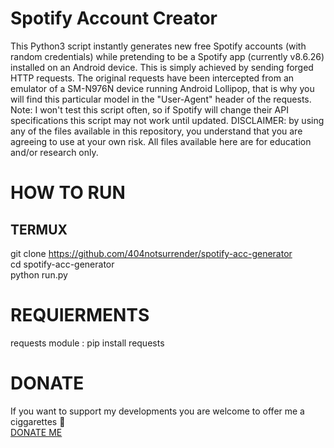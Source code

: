 # Spotify Account Creator
This Python3 script instantly generates new free Spotify accounts (with random credentials) while pretending to be a Spotify app (currently v8.6.26) installed on an Android device. This is simply achieved by sending forged HTTP requests. The original requests have been intercepted from an emulator of a SM-N976N device running Android Lollipop, that is why you will find this particular model in the "User-Agent" header of the requests. Note: I won't test this script often, so if Spotify will change their API specifications this script may not work until updated. DISCLAIMER: by using any of the files available in this repository, you understand that you are agreeing to use at your own risk. All files available here are for education and/or research only.
# HOW TO RUN
## TERMUX
git clone https://github.com/404notsurrender/spotify-acc-generator <br />
cd spotify-acc-generator <br />
python run.py <br />
# REQUIERMENTS
requests module : pip install requests
# DONATE
If you want to support my developments you are welcome to offer me a ciggarettes 🚬 <br />
<a href="https://saweria.co/german0c3an">DONATE ME</a>
